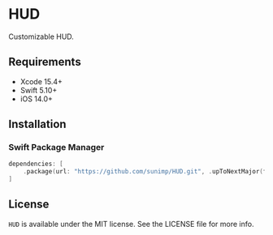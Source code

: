 # HUD

Customizable HUD.

## Requirements

* Xcode 15.4+
* Swift 5.10+
* iOS 14.0+

## Installation

### Swift Package Manager

```swift
dependencies: [
    .package(url: "https://github.com/sunimp/HUD.git", .upToNextMajor(from: "1.0.0"))
]
```

## License

`HUD` is available under the MIT license. See the LICENSE file for more info.
